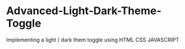 # Advanced-Light-Dark-Theme-Toggle
Implementing a light / dark them toggle using HTML CSS JAVASCRIPT 
